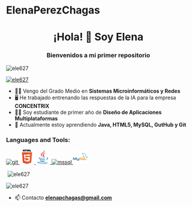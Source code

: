 # ElenaPerezChagas


<h1 align="center">¡Hola! 👋 Soy Elena</h1>
<h3 align="center"> Bienvenidos a mi primer repositorio </h3>

<p align="left"> <img src="https://komarev.com/ghpvc/?username=ele627&label=Profile%20views&color=0e75b6&style=flat" alt="ele627" /> </p>

<p align="left"> <a href="https://github.com/ryo-ma/github-profile-trophy"><img src="https://github-profile-trophy.vercel.app/?username=ele627" alt="ele627" /></a> </p>

- 🧑‍💻 Vengo del Grado Medio en **Sistemas Microinformáticos y Redes**
- 🖥️ He trabajado entrenando las respuestas de la IA para la empresa **CONCENTRIX**
- 🧑‍💻 Soy estudiante de primer año de **Diseño de Aplicaciones Multiplataformas**
- 🌱 Actualmente estoy aprendiendo **Java, HTML5, MySQL, GutHub y Git**

<h3 align="left">Languages and Tools:</h3>
<p align="left"> <a href="https://git-scm.com/" target="_blank" rel="noreferrer"> <img src="https://www.vectorlogo.zone/logos/git-scm/git-scm-icon.svg" alt="git" width="40" height="40"/> </a> <a href="https://www.w3.org/html/" target="_blank" rel="noreferrer"> <img src="https://raw.githubusercontent.com/devicons/devicon/master/icons/html5/html5-original-wordmark.svg" alt="html5" width="40" height="40"/> </a> <a href="https://www.java.com" target="_blank" rel="noreferrer"> <img src="https://raw.githubusercontent.com/devicons/devicon/master/icons/java/java-original.svg" alt="java" width="40" height="40"/> </a> <a href="https://www.microsoft.com/en-us/sql-server" target="_blank" rel="noreferrer"> <img src="https://www.svgrepo.com/show/303229/microsoft-sql-server-logo.svg" alt="mssql" width="40" height="40"/> </a> <a href="https://www.mysql.com/" target="_blank" rel="noreferrer"> <img src="https://raw.githubusercontent.com/devicons/devicon/master/icons/mysql/mysql-original-wordmark.svg" alt="mysql" width="40" height="40"/> </a> </p>


<p>&nbsp;<img align="center" src="https://github-readme-stats.vercel.app/api?username=ele627&show_icons=true&locale=en" alt="ele627" /></p>
<p><img align="center" src="https://github-readme-streak-stats.herokuapp.com/?user=ele627&" alt="ele627" /></p>

- 📫 Contacto **elenapchagas@gmail.com**


